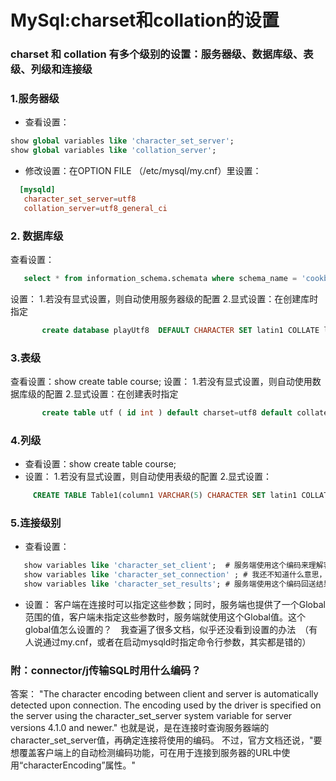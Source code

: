 # MySql:charset和collation的设置

### charset 和 collation 有多个级别的设置：服务器级、数据库级、表级、列级和连接级 

### 1.服务器级 
  - 查看设置：
  ```sql
  show global variables like 'character_set_server'; 
  show global variables like 'collation_server';
  ```
 - 修改设置：在OPTION FILE （/etc/mysql/my.cnf）里设置：
 ```conf
   [mysqld] 
    character_set_server=utf8 
    collation_server=utf8_general_ci 
 ```
### 2. 数据库级 
   查看设置：
```sql
   select * from information_schema.schemata where schema_name = 'cookbook'; 
```
   设置： 
     1.若没有显式设置，则自动使用服务器级的配置 
     2.显式设置：在创建库时指定 
```sql
       create database playUtf8  DEFAULT CHARACTER SET latin1 COLLATE latin1_swedish_ci;
```
### 3.表级 
   查看设置：show create table course; 
   设置： 
     1.若没有显式设置，则自动使用数据库级的配置 
     2.显式设置：在创建表时指定 
```sql
       create table utf ( id int ) default charset=utf8 default collate=utf8_bin; 
```
### 4.列级 
   - 查看设置：show create table course; 
   - 设置： 
     1.若没有显式设置，则自动使用表级的配置 
     2.显式设置： 
```sql
     CREATE TABLE Table1(column1 VARCHAR(5) CHARACTER SET latin1 COLLATE latin1_german1_ci); 
```
### 5.连接级别 
  - 查看设置： 
  ```sql
     show variables like 'character_set_client';  # 服务端使用这个编码来理解客户端发来的statements 
     show variables like 'character_set_connection' ; # 我还不知道什么意思，等看了mysql源码再说 
     show variables like 'character_set_results'; # 服务端使用这个编码回送结果集和错误信息 
```
  - 设置： 
     客户端在连接时可以指定这些参数；同时，服务端也提供了一个Global范围的值，客户端未指定这些参数时，服务端就使用这个Global值。这个global值怎么设置的？　我查遍了很多文档，似乎还没看到设置的办法　（有人说通过my.cnf，或者在启动mysqld时指定命令行参数，其实都是错的） 
 
### 附：connector/j传输SQL时用什么编码？ 
  答案： "The character encoding between client and server is automatically detected upon connection. The encoding used by the driver is specified on the server using the character_set_server system variable for server versions 4.1.0 and newer." 
   也就是说，是在连接时查询服务器端的character_set_server值，再确定连接将使用的编码。 
   不过，官方文档还说，"要想覆盖客户端上的自动检测编码功能，可在用于连接到服务器的URL中使用“characterEncoding”属性。"